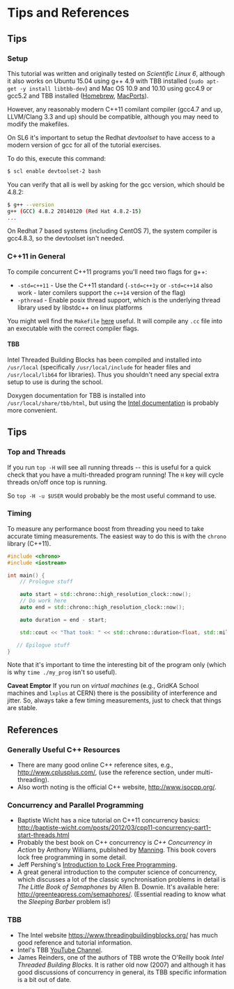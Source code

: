 # Tips and References

## Tips

### Setup

This tutorial was written and originally tested on *Scientific Linux
6*, although it also works on Ubuntu 15.04 using g++ 4.9 with TBB
installed (`sudo apt-get -y install libtbb-dev`) and Mac OS 10.9
and 10.10 using gcc4.9 or gcc5.2 and TBB installed
([Homebrew](http://brew.sh/), [MacPorts](https://www.macports.org/)).

However, any reasonably modern C++11 comilant compiler (gcc4.7 and up,
LLVM/Clang 3.3 and up) should be compatible, although you may need to
modify the makefiles.

On SL6 it's important to setup the Redhat *devtoolset* to have access to a modern version of gcc for all of the tutorial exercises.

To do this, execute this command:

```bash
$ scl enable devtoolset-2 bash
```

You can verify that all is well by asking for the gcc version, which should be 4.8.2:

```bash
$ g++ --version
g++ (GCC) 4.8.2 20140120 (Red Hat 4.8.2-15)
...
```

On Redhat 7 based systems (including CentOS 7), the system compiler is
gcc4.8.3, so the devtoolset isn't needed.


### C++11 in General

To compile concurrent C++11 programs you'll need two flags for g++:

* `-std=c++11` - Use the C++11 standard (`-std=c++1y` or `-std=c++14`
  also work - later comilers support the `c++14` version of the flag)
* `-pthread` - Enable posix thread support, which is the underlying thread library used by libstdc++ on linux platforms

You might well find the `Makefile` [here](https://github.com/graeme-a-stewart/cpp-concurrency/blob/master/src/cpp11/Makefile)
useful. It will compile any `.cc` file into an executable with the correct compiler flags.

#### TBB

Intel Threaded Building Blocks has been compiled and installed into `/usr/local` (specifically `/usr/local/include` for header files and
`/usr/local/lib64` for libraries). Thus you shouldn't need any special extra setup to use is during the school.

Doxygen documentation for TBB is installed into `/usr/local/share/tbb/html`, but using the [Intel documentation](https://www.threadingbuildingblocks.org/) is probably more convenient.

## Tips

### Top and Threads

If you run `top -H` will see all running threads -- this is useful for a quick check that you have a multi-threaded program running! The `H` key will cycle threads on/off once top is running.

So `top -H -u $USER` would probably be the most useful command to use.

### Timing

To measure any performance boost from threading you need to take accurate timing measurements. The easiest way to do this is with the `chrono` library (C++11).

```cpp
#include <chrono>
#include <iostream>

int main() {
    // Prologue stuff

    auto start = std::chrono::high_resolution_clock::now();
    // Do work here
    auto end = std::chrono::high_resolution_clock::now();

    auto duration = end - start;

    std::cout << "That took: " << std::chrono::duration<float, std::milli> (duration).count() << " ms" << endl;

   // Epilogue stuff
}
```

Note that it's important to time the interesting bit of the program only (which is why `time ./my_prog` isn't so useful).

**Caveat Emptor** If you run on *virtual machines* (e.g., GridKA School machines and `lxplus` at CERN) there is the possibility of interference and jitter. So, always take a few timing measurements, just to check that things are stable.

## References

### Generally Useful C++ Resources

* There are many good online C++ reference sites, e.g., http://www.cplusplus.com/, (use the reference section, under
  multi-threading).
* Also worth noting is the official C++ website, http://www.isocpp.org/.

### Concurrency and Parallel Programming

* Baptiste Wicht has a nice tutorial on C++11 concurrency basics: http://baptiste-wicht.com/posts/2012/03/cpp11-concurrency-part1-start-threads.html
* Probably the best book on C++ concurrency is *C++ Concurrency in Action* by Anthony Williams, published by [Manning](http://www.manning.com/williams/). This book covers lock free programming in some detail.
* Jeff Pershing's [Introduction to Lock Free Programming](http://preshing.com/20120612/an-introduction-to-lock-free-programming/). 
* A great general introduction to the computer science of concurrency, which discusses a lot of the classic synchronisation problems in detail is *The Little Book of Semaphones* by Allen B. Downie. It's available here: http://greenteapress.com/semaphores/. (Essential reading to know what the *Sleeping Barber* problem is!)

### TBB

* The Intel website https://www.threadingbuildingblocks.org/ has much good reference and tutorial information.
* Intel's TBB [YouTube Channel](https://www.youtube.com/playlist?list=PLzwFYM4Q6gANxJmQDYXtyh6uRHO8JSY15).
* James Reinders, one of the authors of TBB wrote the O'Reilly book *Intel Threaded Building Blocks*. It is rather old now (2007) and although it has good discussions of concurrency in general, its TBB specific information is a bit out of date.
